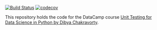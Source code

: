 [![Build Status](https://travis-ci.com/ccaloian/univariate-linear-regression.svg?branch=master)](https://travis-ci.com/ccaloian/univariate-linear-regression)
[![codecov](https://codecov.io/gh/ccaloian/univariate-linear-regression/branch/master/graph/badge.svg)](https://codecov.io/gh/ccaloian/univariate-linear-regression)


This repository holds the code for the DataCamp course [Unit Testing for Data Science in Python by Dibya Chakravorty](https://www.datacamp.com/courses/unit-testing-for-data-science-in-python). 
